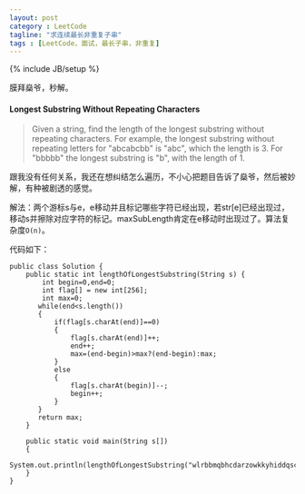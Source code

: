 ```yaml
---
layout: post
category : LeetCode
tagline: "求连续最长非重复子串"
tags : [LeetCode，面试，最长子串，非重复]
---
```

{% include JB/setup %}

膜拜燊爷，秒解。



<h4 id="LongestSubstringWithoutRepeatingCharacters">Longest Substring Without Repeating Characters</h4>

>Given a string, find the length of the longest substring without repeating characters. For example, the longest substring without repeating letters for "abcabcbb" is "abc", which the length is 3. For "bbbbb" the longest substring is "b", with the length of 1.

跟我没有任何关系，我还在想纠结怎么遍历，不小心把题目告诉了燊爷，然后被妙解，有种被剧透的感觉。

解法：两个游标s与e，e移动并且标记哪些字符已经出现，若str[e]已经出现过，移动s并擦除对应字符的标记。maxSubLength肯定在e移动时出现过了。算法复杂度`O(n)`。

代码如下：

	public class Solution {
	    public static int lengthOfLongestSubstring(String s) {
	        int begin=0,end=0;
	        int flag[] = new int[256];
	        int max=0;
	       while(end<s.length())
	       {
	           if(flag[s.charAt(end)]==0)
	           {
	               flag[s.charAt(end)]++;
	               end++;
	               max=(end-begin)>max?(end-begin):max;
	           }
	           else
	           {
	               flag[s.charAt(begin)]--;
	               begin++;
	           }
	       }
	       return max;
	    }
	
	    public static void main(String s[])
	    {
	    	System.out.println(lengthOfLongestSubstring("wlrbbmqbhcdarzowkkyhiddqscdxrjmowfrxsjybldbefsarcbynecdyggxxpklorellnmpapqfwkhopkmco"));
	    }
	}















